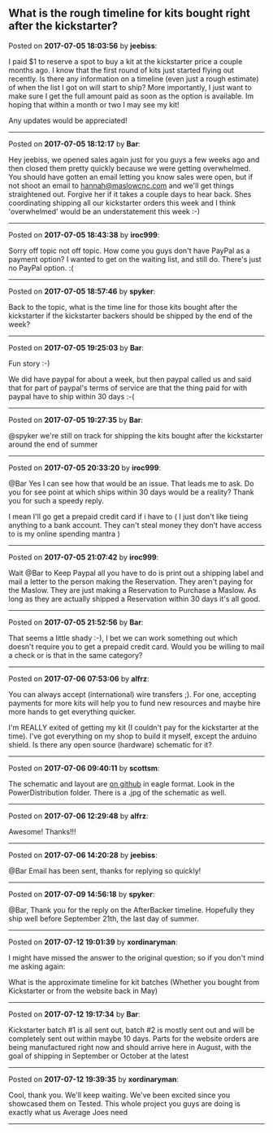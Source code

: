## What is the rough timeline for kits bought right after the kickstarter?
Posted on **2017-07-05 18:03:56** by **jeebiss**:

I paid $1 to reserve a spot to buy a kit at the kickstarter price a couple months ago. I know that the first round of kits just started flying out recently. Is there any information on a timeline (even just a rough estimate) of when the list I got on will start to ship? More importantly, I just want to make sure I get the full amount paid as soon as the option is available. Im hoping that within a month or two I may see my kit!



Any updates would be appreciated!

---

Posted on **2017-07-05 18:12:17** by **Bar**:

Hey jeebiss, we opened sales again just for you guys a few weeks ago and then closed them pretty quickly because we were getting overwhelmed. You should have gotten an email letting you know sales were open, but if not shoot an email to hannah@maslowcnc.com and we'll get things straightened out. Forgive her if it takes a couple days to hear back. Shes coordinating shipping all our kickstarter orders this week and I think 'overwhelmed' would be an understatement this week :-)

---

Posted on **2017-07-05 18:43:38** by **iroc999**:

Sorry off topic  not off topic. How come you guys don't have PayPal as a payment option? I wanted to get on the waiting list, and still do. There's just no PayPal option. :(

---

Posted on **2017-07-05 18:57:46** by **spyker**:

Back to the topic, what is the time line for those kits bought after the kickstarter if the kickstarter backers should be shipped by the end of the week?

---

Posted on **2017-07-05 19:25:03** by **Bar**:

Fun story :-) 



We did have paypal for about a week, but then paypal called us and said that for part of paypal's terms of service are that the thing paid for with paypal have to ship within 30 days :-(

---

Posted on **2017-07-05 19:27:35** by **Bar**:

@spyker we're still on track for shipping the kits bought after the kickstarter around the end of summer

---

Posted on **2017-07-05 20:33:20** by **iroc999**:

@Bar Yes I can see how that would be an issue. That leads me to ask. Do you for see point at which ships within 30 days would be a reality? Thank you for such a speedy reply.



I mean I'll go get a prepaid credit card if i have to ( I just don't like tieing anything to a bank account. They can't steal money they don't have access to is my online spending mantra )

---

Posted on **2017-07-05 21:07:42** by **iroc999**:

Wait @Bar to Keep Paypal all you have to do is print out a shipping label and mail a letter to the person making the Reservation. They aren't paying for the Maslow. They are just making a Reservation to Purchase a Maslow. As long as they are actually shipped a Reservation within 30 days it's all good.

---

Posted on **2017-07-05 21:52:56** by **Bar**:

That seems a little shady :-), I bet we can work something out which doesn't require you to get a prepaid credit card. Would you be willing to mail a check or is that in the same category?

---

Posted on **2017-07-06 07:53:06** by **alfrz**:

You can always accept (international) wire transfers ;). For one, accepting payments for more kits will help you to fund new resources and maybe hire more hands to get everything quicker.

I'm REALLY exited of getting my kit (I couldn't pay for the kickstarter at the time). I've got everything on my shop to build it myself, except the arduino shield. Is there any open source (hardware) schematic for it?

---

Posted on **2017-07-06 09:40:11** by **scottsm**:

The schematic and layout are [on github](https://github.com/MaslowCNC/Electronics) in eagle format. Look in the PowerDistribution folder. There is a .jpg of the schematic as well.

---

Posted on **2017-07-06 12:29:48** by **alfrz**:

Awesome! Thanks!!!

---

Posted on **2017-07-06 14:20:28** by **jeebiss**:

@Bar Email has been sent, thanks for replying so quickly!

---

Posted on **2017-07-09 14:56:18** by **spyker**:

@Bar, Thank you for the reply on the AfterBacker timeline. Hopefully they ship well before September 21th, the last day of summer.

---

Posted on **2017-07-12 19:01:39** by **xordinaryman**:

I might have missed the answer to the original question; so if you don't mind me asking again:

What is the approximate timeline for kit batches (Whether you bought from Kickstarter or from the website back in May)

---

Posted on **2017-07-12 19:17:34** by **Bar**:

Kickstarter batch #1 is all sent out, batch #2 is mostly sent out and will be completely sent out within maybe 10 days. Parts for the website orders are being manufactured right now and should arrive here in August, with the goal of shipping in September or October at the latest

---

Posted on **2017-07-12 19:39:35** by **xordinaryman**:

Cool, thank you. We'll keep waiting. We've been excited since you showcased them on Tested. This whole project you guys are doing is exactly what us Average Joes need

---

